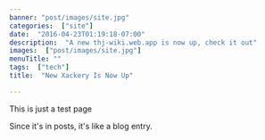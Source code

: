 ```yaml
---
banner: "post/images/site.jpg"
categories:  ["site"]
date:  "2016-04-23T01:19:18-07:00"
description:  "A new thj-wiki.web.app is now up, check it out"
images:  ["post/images/site.jpg"]
menuTitle: ""
tags:  ["tech"]
title:  "New Xackery Is Now Up"

---
```

This is just a test page
<!--more-->

Since it's in posts, it's like a blog entry.
